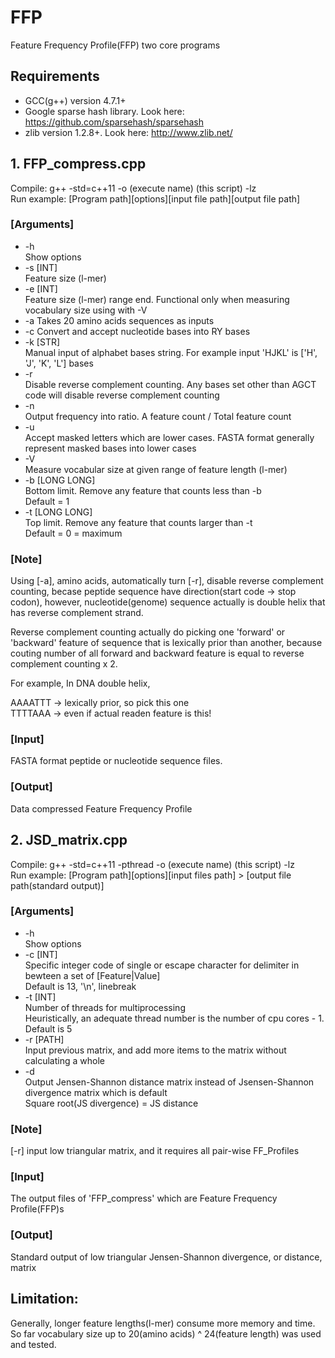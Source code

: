 # FFP
Feature Frequency Profile(FFP) two core programs


## Requirements  
- GCC(g++) version 4.7.1+  
- Google sparse hash library. Look here: https://github.com/sparsehash/sparsehash  
- zlib version 1.2.8+. Look here: http://www.zlib.net/  


## 1. FFP_compress.cpp
Compile: g++ -std=c++11 -o (execute name) (this script) -lz  
Run example: [Program path][options][input file path][output file path]  

### [Arguments]
* -h  
    Show options  
* -s [INT]  
    Feature size (l-mer)  
* -e [INT]  
    Feature size (l-mer) range end. Functional only when measuring vocabulary size using with -V  
* -a
    Takes 20 amino acids sequences as inputs  
* -c
    Convert and accept nucleotide bases into RY bases 
* -k [STR]  
    Manual input of alphabet bases string. For example input 'HJKL' is ['H', 'J', 'K', 'L'] bases  
* -r  
    Disable reverse complement counting. Any bases set other than AGCT code will disable reverse complement counting  
* -n  
    Output frequency into ratio. A feature count / Total feature count  
* -u  
    Accept masked letters which are lower cases. FASTA format generally represent masked bases into lower cases  
* -V  
    Measure vocabular size at given range of feature length (l-mer)  
* -b [LONG LONG]  
    Bottom limit. Remove any feature that counts less than -b  
    Default = 1
* -t [LONG LONG]  
    Top limit. Remove any feature that counts larger than -t  
    Default = 0 = maximum  
    

### [Note]
Using [-a], amino acids, automatically turn [-r], disable reverse complement counting, becase peptide sequence have direction(start code -> stop codon), however, nucleotide(genome) sequence actually is double helix that has reverse complement strand.


Reverse complement counting actually do picking one 'forward' or 'backward' feature of sequence that is lexically prior than another, because couting number of all forward and backward feature is equal to reverse complement counting x 2.

For example,
In DNA double helix,

AAAATTT -> lexically prior, so pick this one  
TTTTAAA -> even if actual readen feature is this!  


### [Input]
FASTA format peptide or nucleotide sequence files. 


### [Output]
Data compressed Feature Frequency Profile


## 2. JSD_matrix.cpp
Compile: g++ -std=c++11 -pthread -o (execute name) (this script) -lz  
Run example: [Program path][options][input files path] > [output file path(standard output)]  

### [Arguments]

* -h  
    Show options  
* -c [INT]  
    Specific integer code of single or escape character for delimiter in bewteen a set of [Feature|Value]  
    Default is 13, '\n', linebreak
* -t [INT]  
    Number of threads for multiprocessing  
    Heuristically, an adequate thread number is the number of cpu cores - 1. Default is 5
* -r [PATH]  
    Input previous matrix, and add more items to the matrix without calculating a whole    
* -d  
    Output Jensen-Shannon distance matrix instead of Jsensen-Shannon divergence matrix which is default  
    Square root(JS divergence) = JS distance  
    

### [Note]
[-r] input low triangular matrix, and it requires all pair-wise FF_Profiles


### [Input]
The output files of 'FFP_compress' which are Feature Frequency Profile(FFP)s


### [Output]
Standard output of low triangular Jensen-Shannon divergence, or distance, matrix


## Limitation:
Generally, longer feature lengths(l-mer) consume more memory and time.  
So far vocabulary size up to 20(amino acids) ^ 24(feature length) was used and tested.  
